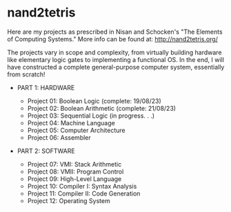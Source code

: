 # nand2tetris
Here are my projects as prescribed in Nisan and Schocken's "The Elements of Computing Systems." More info can be found at: http://nand2tetris.org/

The projects vary in scope and complexity, from virtually building hardware like elementary logic gates to 
implementing a functional OS. 
In the end, I will have constructed a complete general-purpose computer system, essentially from scratch!

- PART 1: HARDWARE
  * Project 01: Boolean Logic (complete: 19/08/23)
  * Project 02: Boolean Arithmetic (complete: 21/08/23)
  * Project 03: Sequential Logic (in progress. . .)
  * Project 04: Machine Language
  * Project 05: Computer Architecture
  * Project 06: Assembler

- PART 2: SOFTWARE
  * Project 07: VMI: Stack Arithmetic
  * Project 08: VMII: Program Control
  * Project 09: High-Level Language
  * Project 10: Compiler I: Syntax Analysis
  * Project 11: Compiler II: Code Generation
  * Project 12: Operating System
